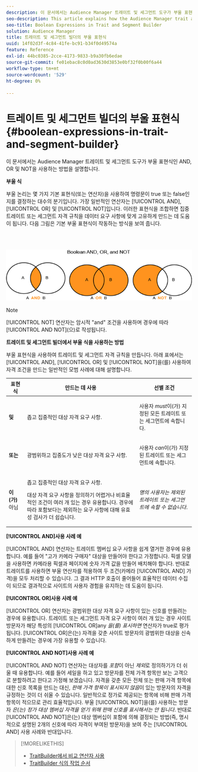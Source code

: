 ```yaml
---
description: 이 문서에서는 Audience Manager 트레이트 및 세그먼트 도구가 부울 표현식인 AND, OR 및 NOT을 사용하는 방법을 설명합니다.
seo-description: This article explains how the Audience Manager trait and segment tools use the Boolean expressions AND, OR, and NOT.
seo-title: Boolean Expressions in Trait and Segment Builder
solution: Audience Manager
title: 트레이트 및 세그먼트 빌더의 부울 표현식
uuid: 14f02d3f-4c84-41fe-bc91-b34f0d49574a
feature: Reference
exl-id: 44bc0385-2cce-4173-9833-b9a30fb6edae
source-git-commit: fe01ebac8c0d0ad3630d3853e0bf32f0b00f6a44
workflow-type: tm+mt
source-wordcount: '529'
ht-degree: 0%

---
```


# 트레이트 및 세그먼트 빌더의 부울 표현식{#boolean-expressions-in-trait-and-segment-builder}

이 문서에서는 Audience Manager 트레이트 및 세그먼트 도구가 부울 표현식인 AND, OR 및 NOT을 사용하는 방법을 설명합니다.

<!-- 

c_tb_boolean.xml

 -->

**부울 식**

부울 논리는 몇 가지 기본 표현식(또는 연산자)을 사용하여 명령문이 true 또는 false인지를 결정하는 대수의 분기입니다. 가장 일반적인 연산자는 [!UICONTROL AND], [!UICONTROL OR] 및 [!UICONTROL NOT]입니다. 이러한 표현식을 조합하면 집중 트레이트 또는 세그먼트 자격 규칙을 데이터 요구 사항에 맞게 고유하게 만드는 데 도움이 됩니다. 다음 그림은 기본 부울 표현식이 작동하는 방식을 보여 줍니다.

<br> 

![](assets/BooleanOverview_small.png)

>[!NOTE]
>
>[!UICONTROL NOT] 연산자는 암시적 &quot;and&quot; 조건을 사용하며 경우에 따라 [!UICONTROL AND NOT]&#x200B;(으)로 작성됩니다.

**트레이트 및 세그먼트 빌더에서 부울 식을 사용하는 방법**

부울 표현식을 사용하여 트레이트 및 세그먼트 자격 규칙을 만듭니다. 아래 표에서는 [!UICONTROL AND], [!UICONTROL OR] 및 [!UICONTROL NOT]을(를) 사용하여 자격 조건을 만드는 일반적인 모범 사례에 대해 설명합니다.

<table id="table_C762872C98F54C4A86A2F1C840A86657"> 
 <thead> 
  <tr> 
   <th colname="col1" class="entry"> 표현식 </th> 
   <th colname="col2" class="entry"> 만드는 데 사용 </th> 
   <th colname="col3" class="entry"> 선별 조건 </th> 
  </tr>
 </thead>
 <tbody> 
  <tr> 
   <td colname="col1"> <p><b><span class="wintitle"> 및</span></b> </p> </td> 
   <td colname="col2"> <p>좁고 집중적인 대상 자격 요구 사항. </p> </td> 
   <td colname="col3"> <p>사용자 <i>must</i>이(가) 지정된 모든 트레이트 또는 세그먼트에 속합니다. </p> </td> 
  </tr> 
  <tr> 
   <td colname="col1"> <p><b><span class="wintitle"> 또는</span></b> </p> </td> 
   <td colname="col2"> <p>광범위하고 집중도가 낮은 대상 자격 요구 사항. </p> </td> 
   <td colname="col3"> <p>사용자 <i>can</i>이(가) 지정된 트레이트 또는 세그먼트에 속합니다. </p> </td> 
  </tr> 
  <tr> 
   <td colname="col1"> <p><b><span class="wintitle">이(가) </span></b> 아님 </p> </td> 
   <td colname="col2"> <p>좁고 집중적인 대상 자격 요구 사항. </p> <p>대상 자격 요구 사항을 정의하기 어렵거나 비효율적인 조건이 여러 개 있는 경우 유용합니다. 경우에 따라 포함보다는 제외하는 요구 사항에 대해 유효성 검사가 더 쉽습니다. </p> </td> 
   <td colname="col3"> <p><i>명의 사용자는 제외된 트레이트 또는 세그먼트에 속할 수 없습니다</i>. </p> </td> 
  </tr> 
 </tbody> 
</table>

**[!UICONTROL AND]사용 사례 예**

[!UICONTROL AND] 연산자는 트레이트 멤버십 요구 사항을 쉽게 열거한 경우에 유용합니다. 예를 들어 &quot;고가 카메라 구매자&quot; 대상을 만들어야 한다고 가정합니다. 픽셀 모델을 사용하면 카메라용 픽셀과 페이지에 숫자 가격 값을 만들어 배치해야 합니다. 반대로 트레이트를 사용하면 부울 연산자를 적용하여 두 조건(카메라 [!UICONTROL AND] 가격)을 모두 처리할 수 있습니다. 그 결과 HTTP 호출이 줄어들어 효율적인 데이터 수집이 되므로 결과적으로 사이트의 사용자 경험을 유지하는 데 도움이 됩니다.

**[!UICONTROL OR]사용 사례 예**

[!UICONTROL OR] 연산자는 광범위한 대상 자격 요구 사항이 있는 신호를 만들려는 경우에 유용합니다. 트레이트 또는 세그먼트 자격 요구 사항이 여러 개 있는 경우 사이트 방문자가 해당 특성의 [!UICONTROL OR]any *을(를) 표시하면* 연산자가 true로 평가됩니다. [!UICONTROL OR]은(는) 자격을 갖춘 사이트 방문자의 광범위한 대상을 신속하게 만들려는 경우에 가장 유용할 수 있습니다.

**[!UICONTROL AND NOT]사용 사례 예**

[!UICONTROL AND NOT] 연산자는 대상자를 *포함*&#x200B;이 아닌 *제외*&#x200B;로 정의하기가 더 쉬울 때 유용합니다. 예를 들어 세일을 하고 있고 방문자를 전체 가격 항목만 보는 고객으로 분할하려고 한다고 가정해 보겠습니다. 자격을 갖춘 모든 전체 또는 판매 가격 항목에 대한 신호 목록을 만드는 대신, *판매 가격 항목이 표시되지 않음*&#x200B;이 있는 방문자의 자격을 규정하는 것이 더 쉬울 수 있습니다. 일반적으로 정가로 제공되는 항목에 비해 판매 가격 항목이 적으므로 관리 효율적입니다. 부울 [!UICONTROL NOT]을(를) 사용하는 방문자 *은(는) 정가 대상 멤버십 자격을 얻기 위해 판매 신호를 표시해서는 안 됩니다*. 반대로 [!UICONTROL AND NOT]은(는) 대상 멤버십이 포함에 의해 결정되는 방법(즉, 명시적으로 설명된 2개의 신호에 따라 자격이 부여된 방문자)을 보여 주는 [!UICONTROL AND] 사용 사례와 반대입니다.

>[!MORELIKETHIS]
>
>* [TraitBuilder에서 비교 연산자 사용](../features/traits/trait-comparison-operators.md)
>* [TraitBuilder 식의 작업 순서](../features/traits/trait-operator-precedence.md)
